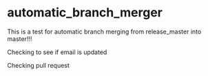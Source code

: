 # automatic_branch_merger

This is a test for automatic branch merging from release_master into master!!!

Checking to see if email is updated

Checking pull request

